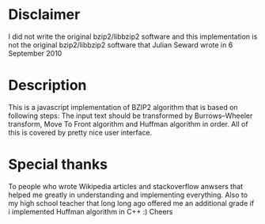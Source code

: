 # Disclaimer
I did not write the original bzip2/libbzip2 software and this implementation is not the original bzip2/libbzip2 software that Julian Seward wrote in 6 September 2010

# Description
This is a javascript implementation of BZIP2 algorithm that is based on following steps: The input text should be transformed by Burrows–Wheeler transform, Move To Front algorithm and Huffman algorithm in order. All of this is covered by pretty nice user interface.

# Special thanks
To people who wrote Wikipedia articles and stackoverflow anwsers that helped me greatly in understanding and implementing everything. Also to my high school teacher that long long ago offered me an additional grade if i implemented Huffman algorithm in C++ :) Cheers
